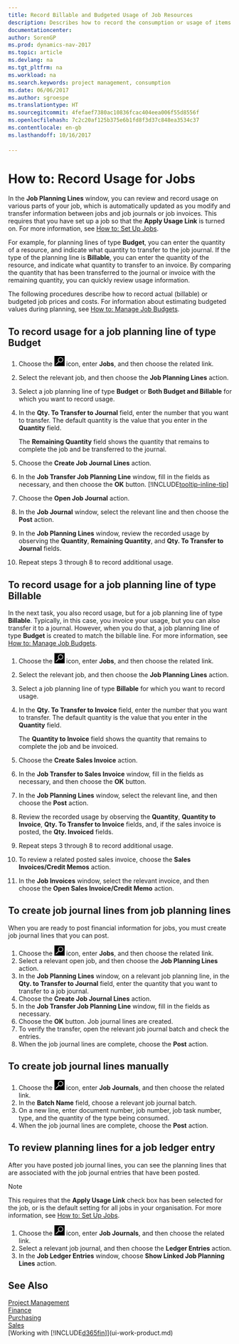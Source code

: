 ```yaml
---
title: Record Billable and Budgeted Usage of Job Resources
description: Describes how to record the consumption or usage of items or resources on jobs to facilitate project management.
documentationcenter: 
author: SorenGP
ms.prod: dynamics-nav-2017
ms.topic: article
ms.devlang: na
ms.tgt_pltfrm: na
ms.workload: na
ms.search.keywords: project management, consumption
ms.date: 06/06/2017
ms.author: sgroespe
ms.translationtype: HT
ms.sourcegitcommit: 4fefaef7380ac10836fcac404eea006f55d8556f
ms.openlocfilehash: 7c2c20af125b375e6b1fd8f3d37c848ea3534c37
ms.contentlocale: en-gb
ms.lasthandoff: 10/16/2017

---
```

# <a name="how-to-record-usage-for-jobs"></a>How to: Record Usage for Jobs
In the **Job Planning Lines** window, you can review and record usage on various parts of your job, which is automatically updated as you modify and transfer information between jobs and job journals or job invoices. This requires that you have set up a job so that the **Apply Usage Link** is turned on. For more information, see [How to: Set Up Jobs](projects-how-setup-jobs.md).  

For example, for planning lines of type **Budget**, you can enter the quantity of a resource, and indicate what quantity to transfer to the job journal. If the type of the planning line is **Billable**, you can enter the quantity of the resource, and indicate what quantity to transfer to an invoice. By comparing the quantity that has been transferred to the journal or invoice with the remaining quantity, you can quickly review usage information.

The following procedures describe how to record actual (billable) or budgeted job prices and costs. For information about estimating budgeted values during planning, see [How to: Manage Job Budgets](projects-how-manage-budgets.md).

## <a name="to-record-usage-for-a-job-planning-line-of-type-budget"></a>To record usage for a job planning line of type Budget
1. Choose the ![Search for Page or Report](media/ui-search/search_small.png "Search for Page or Report icon") icon, enter **Jobs**, and then choose the related link.  
2. Select the relevant job, and then choose the **Job Planning Lines** action.
3. Select a job planning line of type **Budget** or **Both Budget and Billable** for which you want to record usage.
4. In the **Qty. To Transfer to Journal** field, enter the number that you want to transfer. The default quantity is the value that you enter in the **Quantity** field.

    The **Remaining Quantity** field shows the quantity that remains to complete the job and be transferred to the journal.  
5. Choose the **Create Job Journal Lines** action.
6. In the **Job Transfer Job Planning Line** window, fill in the fields as necessary, and then choose the **OK** button. [!INCLUDE[tooltip-inline-tip](includes/tooltip-inline-tip_md.md)]
7. Choose the **Open Job Journal** action.  
8. In the **Job Journal** window, select the relevant line and then choose the **Post** action.
9. In the **Job Planning Lines** window, review the recorded usage by observing the **Quantity**, **Remaining Quantity**, and **Qty. To Transfer to Journal** fields.  
10. Repeat steps 3 through 8 to record additional usage.  

## <a name="to-record-usage-for-a-job-planning-line-of-type-billable"></a>To record usage for a job planning line of type Billable
In the next task, you also record usage, but for a job planning line of type **Billable**. Typically, in this case, you invoice your usage, but you can also transfer it to a journal. However, when you do that, a job planning line of type **Budget** is created to match the billable line. For more information, see [How to: Manage Job Budgets](projects-how-manage-budgets.md).

1. Choose the ![Search for Page or Report](media/ui-search/search_small.png "Search for Page or Report icon") icon, enter **Jobs**, and then choose the related link.
2. Select the relevant job, and then choose the **Job Planning Lines** action.  
3. Select a job planning line of type **Billable** for which you want to record usage.
4. In the **Qty. To Transfer to Invoice** field, enter the number that you want to transfer. The default quantity is the value that you enter in the **Quantity** field.

    The **Quantity to Invoice** field shows the quantity that remains to complete the job and be invoiced.  
5. Choose the **Create Sales Invoice** action.
6. In the **Job Transfer to Sales Invoice** window, fill in the fields as necessary, and then choose the **OK** button.
7. In the **Job Planning Lines** window, select the relevant line, and then choose the **Post** action.
8. Review the recorded usage by observing the **Quantity**, **Quantity to Invoice**, **Qty. To Transfer to Invoice** fields, and, if the sales invoice is posted, the **Qty. Invoiced** fields.
9. Repeat steps 3 through 8 to record additional usage.  
10. To review a related posted sales invoice, choose the **Sales Invoices/Credit Memos** action.  
11. In the **Job Invoices** window, select the relevant invoice, and then choose the **Open Sales Invoice/Credit Memo** action.         

## <a name="to-create-job-journal-lines-from-job-planning-lines"></a>To create job journal lines from job planning lines
When you are ready to post financial information for jobs, you must create job journal lines that you can post.

1. Choose the ![Search for Page or Report](media/ui-search/search_small.png "Search for Page or Report icon") icon, enter **Jobs**, and then choose the related link.  
2. Select a relevant open job, and then choose the **Job Planning Lines** action.  
3. In the **Job Planning Lines** window, on a relevant job planning line, in the **Qty. to Transfer to Journal** field, enter the quantity that you want to transfer to a job journal.  
4. Choose the **Create Job Journal Lines** action.
5. In the **Job Transfer Job Planning Line** window, fill in the fields as necessary.  
6. Choose the **OK** button. Job journal lines are created.
7. To verify the transfer, open the relevant job journal batch and check the entries.  
8. When the job journal lines are complete, choose the **Post** action.  

## <a name="to-create-job-journal-lines-manually"></a>To create job journal lines manually
1. Choose the ![Search for Page or Report](media/ui-search/search_small.png "Search for Page or Report icon") icon, enter **Job Journals**, and then choose the related link.  
2. In the **Batch Name** field, choose a relevant job journal batch.  
3. On a new line, enter document number, job number, job task number, type, and the quantity of the type being consumed.  
4. When the job journal lines are complete, choose the **Post** action.  

## <a name="to-review-planning-lines-for-a-job-ledger-entry"></a>To review planning lines for a job ledger entry
After you have posted job journal lines, you can see the planning lines that are associated with the job journal entries that have been posted.

> [!NOTE]  
>   This requires that the **Apply Usage Link** check box has been selected for the job, or is the default setting for all jobs in your organisation. For more information, see [How to: Set Up Jobs](projects-how-setup-jobs.md).  

1. Choose the ![Search for Page or Report](media/ui-search/search_small.png "Search for Page or Report icon") icon, enter **Job Journals**, and then choose the related link.  
2. Select a relevant job journal, and then choose the **Ledger Entries** action.  
3. In the **Job Ledger Entries** window, choose **Show Linked Job Planning Lines** action.

## <a name="see-also"></a>See Also
[Project Management](projects-manage-projects.md)  
[Finance](finance.md)  
[Purchasing](purchasing-manage-purchasing.md)         
[Sales](sales-manage-sales.md)      
[Working with [!INCLUDE[d365fin](includes/d365fin_md.md)]](ui-work-product.md)  

